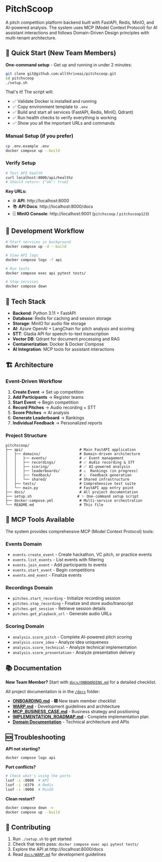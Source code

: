 # PitchScoop

A pitch competition platform backend built with FastAPI, Redis, MinIO, and AI-powered analysis. The system uses MCP (Model Context Protocol) for AI assistant interactions and follows Domain-Driven Design principles with multi-tenant architecture.

## 🚀 Quick Start (New Team Members)

**One-command setup** - Get up and running in under 2 minutes:

```bash
git clone git@github.com:allthriveai/pitchscoop.git
cd pitchscoop
./setup.sh
```

That's it! The script will:
- ✅ Validate Docker is installed and running
- ✅ Copy environment template to `.env`
- ✅ Build and start all services (FastAPI, Redis, MinIO, Qdrant)
- ✅ Run health checks to verify everything is working
- ✅ Show you all the important URLs and commands

### Manual Setup (if you prefer)

```bash
cp .env.example .env
docker compose up --build
```

### Verify Setup

```bash
# Test API health
curl localhost:8000/api/healthz
# Should return: {"ok": true}
```

**Key URLs:**
- 🌐 **API**: http://localhost:8000
- 📚 **API Docs**: http://localhost:8000/docs
- 🗄️ **MinIO Console**: http://localhost:9001 (`pitchscoop` / `pitchscoop123`)

## 🔧 Development Workflow

```bash
# Start services in background
docker compose up -d --build

# View API logs
docker compose logs -f api

# Run tests
docker compose exec api pytest tests/

# Stop services
docker compose down
```

## 🎯 Tech Stack

- **Backend**: Python 3.11 + FastAPI
- **Database**: Redis for caching and session storage
- **Storage**: MinIO for audio file storage
- **AI**: Azure OpenAI + LangChain for pitch analysis and scoring
- **STT**: Gladia API for speech-to-text transcription
- **Vector DB**: Qdrant for document processing and RAG
- **Containerization**: Docker & Docker Compose
- **AI Integration**: MCP tools for assistant interactions

## 🏗️ Architecture

### Event-Driven Workflow
1. **Create Event** → Set up competition
2. **Add Participants** → Register teams  
3. **Start Event** → Begin competition
4. **Record Pitches** → Audio recording + STT
5. **Score Pitches** → AI analysis
6. **Generate Leaderboard** → Rankings
7. **Individual Feedback** → Personalized reports

### Project Structure

```
pitchscoop/
├── api/                          # Main FastAPI application
│   ├── domains/                  # Domain-driven architecture
│   │   ├── events/               # ✅ Event management
│   │   ├── recordings/           # ✅ Audio recording & STT
│   │   ├── scoring/              # ✅ AI-powered analysis
│   │   ├── leaderboards/         # ⚠️  Rankings (in progress)
│   │   ├── feedback/             # ⚠️  Feedback generation
│   │   └── shared/               # Shared infrastructure
│   ├── tests/                    # Comprehensive test suite
│   └── main.py                   # FastAPI app entry point
├── docs/                         # All project documentation
├── setup.sh                     # ✨ One-command setup script
├── docker-compose.yml            # Multi-service orchestration
└── README.md                     # This file
```

## 🎯 MCP Tools Available

The system provides comprehensive MCP (Model Context Protocol) tools:

### Events Domain
- `events.create_event` - Create hackathon, VC pitch, or practice events
- `events.list_events` - List events with filtering
- `events.join_event` - Add participants to events
- `events.start_event` - Begin competitions
- `events.end_event` - Finalize events

### Recordings Domain
- `pitches.start_recording` - Initialize recording session
- `pitches.stop_recording` - Finalize and store audio/transcript
- `pitches.get_session` - Retrieve session details
- `pitches.get_playback_url` - Generate audio URLs

### Scoring Domain
- `analysis.score_pitch` - Complete AI-powered pitch scoring
- `analysis.score_idea` - Analyze idea uniqueness
- `analysis.score_technical` - Analyze technical implementation
- `analysis.score_presentation` - Analyze presentation delivery

## 📚 Documentation

**New Team Member?** Start with [`docs/ONBOARDING.md`](./docs/ONBOARDING.md) for a detailed checklist.

All project documentation is in the [`/docs`](./docs) folder:

- **[ONBOARDING.md](./docs/ONBOARDING.md)** - 🎆 New team member checklist
- **[WARP.md](./docs/WARP.md)** - Development guidelines and architecture
- **[MCP_BUSINESS_CASE.md](./docs/MCP_BUSINESS_CASE.md)** - Business strategy and positioning
- **[IMPLEMENTATION_ROADMAP.md](./docs/IMPLEMENTATION_ROADMAP.md)** - Complete implementation plan
- **[Domain Documentation](./docs)** - Technical architecture and APIs

## 🆘 Troubleshooting

**API not starting?**
```bash
docker compose logs api
```

**Port conflicts?**
```bash
# Check what's using the ports
lsof -i :8000  # API
lsof -i :6379  # Redis
lsof -i :9000  # MinIO
```

**Clean restart?**
```bash
docker compose down -v
docker compose up --build
```

## 🤝 Contributing

1. Run `./setup.sh` to get started
2. Check that tests pass: `docker compose exec api pytest tests/`
3. Explore the API at http://localhost:8000/docs
4. Read [`docs/WARP.md`](./docs/WARP.md) for development guidelines
